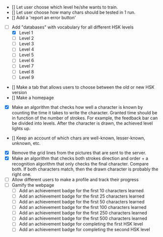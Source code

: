 - [] Let user choose which level he/she wants to train.
- [] Let user choose how many chars should be tested in 1 run.
- [] Add a 'report an error button'
- [ ] Add "databases" with vocabulary for all different HSK levels
    - [x] Level 1
    - [ ] Level 2
    - [ ] Level 3
    - [ ] Level 4
    - [ ] Level 5
    - [ ] Level 6
    - [ ] Level 7
    - [ ] Level 8
    - [ ] Level 9 
- [] Make a tab that allows users to choose between the old or new HSK version
- [] Make a homepage
- [x] Make an algorithm that checks how well a character is known by counting the time it takes to write the character. Granted time should be in function of the number of strokes. For example, the feedback bar can be divided into levels. After the character is drawn, the achieved level lights up.
- [] Keep an account of which chars are well-known, lesser-known, unknown, etc.   
- [x] Remove the grid lines from the pictures that are sent to the server.  
- [x] Make an algorithm that checks both strokes direction and order + a recognition algorithm that only checks the final character. Compare both. If both characters match, then the drawn character is probably the right one.
- [ ] Allow different users to make a profile and track their progress
- [ ] Gamify the webpage
    - [ ] Add an achievement badge for the first 10 characters learned
    - [ ] Add an achievement badge for the first 25 characters learned
    - [ ] Add an achievement badge for the first 50 characters learned
    - [ ] Add an achievement badge for the first 100 characters learned
    - [ ] Add an achievement badge for the first 250 characters learned
    - [ ] Add an achievement badge for the first 500 characters learned
    - [ ] Add an achievement badge for completing the first HSK level
    - [ ] Add an achievement badge for completing the second HSK level